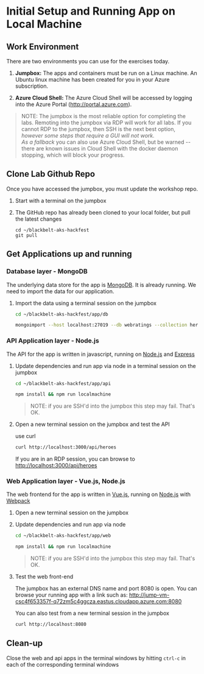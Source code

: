 # Initial Setup and Running App on Local Machine

## Work Environment

There are two environments you can use for the exercises today.

1. **Jumpbox:** The apps and containers must be run on a Linux machine. An Ubuntu linux machine has been created for you in your Azure subscription.

2. **Azure Cloud Shell:** The Azure Cloud Shell will be accessed by logging into the Azure Portal (http://portal.azure.com).

> NOTE: The jumpbox is the most reliable option for completing the labs.  Remoting into the jumpbox via RDP will work for all labs. If you cannot RDP to the jumpbox, then SSH is the next best option, _however some steps that require a GUI will not work._  
_As a fallback_ you can also use Azure Cloud Shell, but be warned -- there are known issues in Cloud Shell with the docker daemon stopping, which will block your progress.

## Clone Lab Github Repo

Once you have accessed the jumpbox, you must update the workshop repo.

1. Start with a terminal on the jumpbox
2. The GitHub repo has already been cloned to your local folder, but pull the latest changes

    ```
    cd ~/blackbelt-aks-hackfest
    git pull
    ```

## Get Applications up and running

### Database layer - MongoDB

The underlying data store for the app is [MongoDB](https://www.mongodb.com/ "MongoDB Homepage"). It is already running. We need to import the data for our application.

1. Import the data using a terminal session on the jumpbox

    ```bash
    cd ~/blackbelt-aks-hackfest/app/db

    mongoimport --host localhost:27019 --db webratings --collection heroes --file ./heroes.json --jsonArray && mongoimport --host localhost:27019 --db webratings --collection ratings --file ./ratings.json --jsonArray && mongoimport --host localhost:27019 --db webratings --collection sites --file ./sites.json --jsonArray
    ```

### API Application layer - Node.js

The API for the app is written in javascript, running on [Node.js](https://nodejs.org/en/ "Node.js Homepage") and [Express](http://expressjs.com/ "Express Homepage")

1. Update dependencies and run app via node in a terminal session on the jumpbox

    ```bash
    cd ~/blackbelt-aks-hackfest/app/api

    npm install && npm run localmachine
    ```
    >NOTE: if you are SSH'd into the jumpbox this step may fail.  That's OK.

2. Open a new terminal session on the jumpbox and test the API

    use curl
    ```bash
    curl http://localhost:3000/api/heroes
    ```
    If you are in an RDP session, you can browse to <http://localhost:3000/api/heroes>

### Web Application layer - Vue.js, Node.js

The web frontend for the app is written in [Vue.js](https://vuejs.org/Vue "Vue.js Homepage"), running on [Node.js](https://nodejs.org/en/ "Node.js Homepage") with [Webpack](https://webpack.js.org/ "Webpack Homepage")

1. Open a new terminal session on the jumpbox
2. Update dependencies and run app via node

    ```bash
    cd ~/blackbelt-aks-hackfest/app/web

    npm install && npm run localmachine
    ```
    >NOTE: if you are SSH'd into the jumpbox this step may fail.  That's OK.
3. Test the web front-end

    The jumpbox has an external DNS name and port 8080 is open. You can browse your running app with a link such as: http://jump-vm-csc4f653357f-q72zm5c4ggcza.eastus.cloudapp.azure.com:8080 

    You can also test from a new terminal session in the jumpbox
    ```bash
    curl http://localhost:8080
    ```

## Clean-up

Close the web and api apps in the terminal windows by hitting `ctrl-c` in each of the corresponding terminal windows
